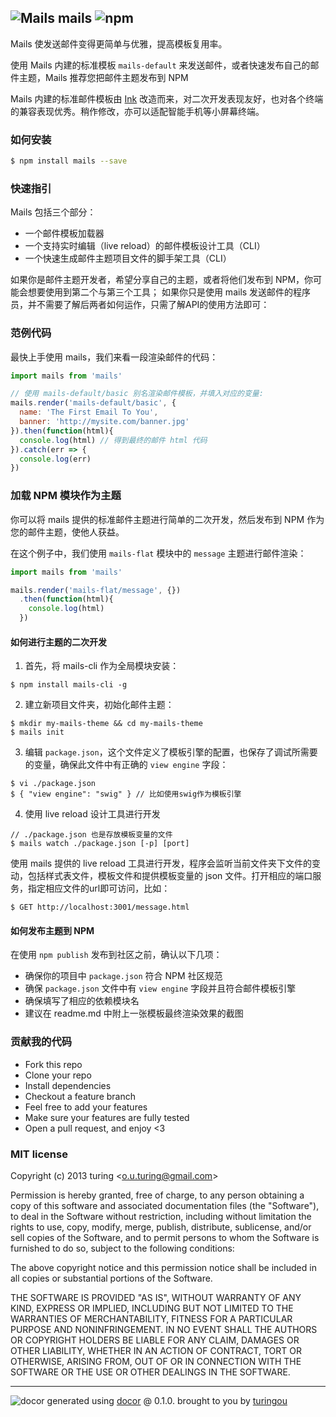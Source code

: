 ## ![Mails](http://ww2.sinaimg.cn/large/61ff0de3gw1eajmy0wdikj2014014wea.jpg) mails ![npm](https://badge.fury.io/js/mails.png)

Mails 使发送邮件变得更简单与优雅，提高模板复用率。

使用 Mails 内建的标准模板 `mails-default` 来发送邮件，或者快速发布自己的邮件主题，Mails 推荐您把邮件主题发布到 NPM

Mails 内建的标准邮件模板由 [Ink](http://zurb.com/ink) 改造而来，对二次开发表现友好，也对各个终端的兼容表现优秀。稍作修改，亦可以适配智能手机等小屏幕终端。

### 如何安装
```bash
$ npm install mails --save
```

### 快速指引

Mails 包括三个部分：

- 一个邮件模板加载器
- 一个支持实时编辑（live reload）的邮件模板设计工具（CLI）  
- 一个快速生成邮件主题项目文件的脚手架工具（CLI）  

如果你是邮件主题开发者，希望分享自己的主题，或者将他们发布到 NPM，你可能会想要使用到第二个与第三个工具；
如果你只是使用 mails 发送邮件的程序员，并不需要了解后两者如何运作，只需了解API的使用方法即可：

### 范例代码
最快上手使用 mails，我们来看一段渲染邮件的代码：
```js
import mails from 'mails'

// 使用 mails-default/basic 别名渲染邮件模板，并填入对应的变量:
mails.render('mails-default/basic', {
  name: 'The First Email To You',
  banner: 'http://mysite.com/banner.jpg'
}).then(function(html){
  console.log(html) // 得到最终的邮件 html 代码
}).catch(err => {
  console.log(err)
})
```

### 加载 NPM 模块作为主题
你可以将 mails 提供的标准邮件主题进行简单的二次开发，然后发布到 NPM 作为您的邮件主题，使他人获益。

在这个例子中，我们使用 `mails-flat` 模块中的 `message` 主题进行邮件渲染：
```js
import mails from 'mails'

mails.render('mails-flat/message', {})
  .then(function(html){
    console.log(html)
  })
```

#### 如何进行主题的二次开发

1. 首先，将 mails-cli 作为全局模块安装：

````
$ npm install mails-cli -g
````

2. 建立新项目文件夹，初始化邮件主题：

````
$ mkdir my-mails-theme && cd my-mails-theme
$ mails init
````

3. 编辑 `package.json`，这个文件定义了模板引擎的配置，也保存了调试所需要的变量，确保此文件中有正确的 `view engine` 字段：

````
$ vi ./package.json
$ { "view engine": "swig" } // 比如使用swig作为模板引擎
````

4. 使用 live reload 设计工具进行开发

````
// ./package.json 也是存放模板变量的文件
$ mails watch ./package.json [-p] [port] 
````
使用 mails 提供的 live reload 工具进行开发，程序会监听当前文件夹下文件的变动，包括样式表文件，模板文件和提供模板变量的 json 文件。打开相应的端口服务，指定相应文件的url即可访问，比如：
````
$ GET http://localhost:3001/message.html
````

#### 如何发布主题到 NPM
在使用 `npm publish` 发布到社区之前，确认以下几项：
- 确保你的项目中 `package.json` 符合 NPM 社区规范
- 确保 `package.json` 文件中有 `view engine` 字段并且符合邮件模板引擎
- 确保填写了相应的依赖模块名
- 建议在 readme.md 中附上一张模板最终渲染效果的截图

### 贡献我的代码
- Fork this repo
- Clone your repo
- Install dependencies
- Checkout a feature branch
- Feel free to add your features
- Make sure your features are fully tested
- Open a pull request, and enjoy <3

### MIT license
Copyright (c) 2013 turing &lt;o.u.turing@gmail.com&gt;

Permission is hereby granted, free of charge, to any person obtaining a copy
of this software and associated documentation files (the "Software"), to deal
in the Software without restriction, including without limitation the rights
to use, copy, modify, merge, publish, distribute, sublicense, and/or sell
copies of the Software, and to permit persons to whom the Software is
furnished to do so, subject to the following conditions:

The above copyright notice and this permission notice shall be included in
all copies or substantial portions of the Software.

THE SOFTWARE IS PROVIDED "AS IS", WITHOUT WARRANTY OF ANY KIND, EXPRESS OR
IMPLIED, INCLUDING BUT NOT LIMITED TO THE WARRANTIES OF MERCHANTABILITY,
FITNESS FOR A PARTICULAR PURPOSE AND NONINFRINGEMENT. IN NO EVENT SHALL THE
AUTHORS OR COPYRIGHT HOLDERS BE LIABLE FOR ANY CLAIM, DAMAGES OR OTHER
LIABILITY, WHETHER IN AN ACTION OF CONTRACT, TORT OR OTHERWISE, ARISING FROM,
OUT OF OR IN CONNECTION WITH THE SOFTWARE OR THE USE OR OTHER DEALINGS IN
THE SOFTWARE.


---
![docor](https://cdn1.iconfinder.com/data/icons/windows8_icons_iconpharm/26/doctor.png)
generated using [docor](https://github.com/turingou/docor.git) @ 0.1.0. brought to you by [turingou](https://github.com/turingou)